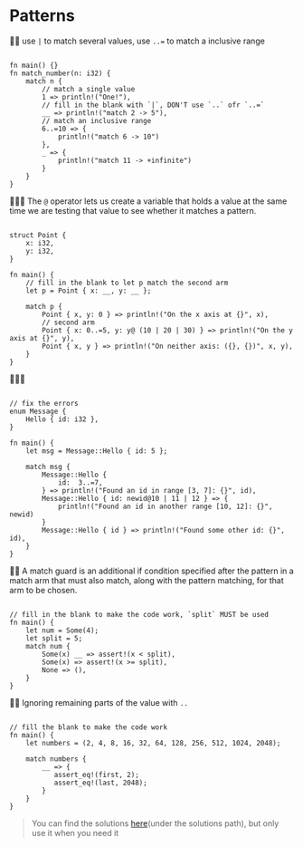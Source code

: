 # Patterns

🌟🌟 use `|` to match several values, use `..=` to match a inclusive range
```rust,editable

fn main() {}
fn match_number(n: i32) {
    match n {
        // match a single value
        1 => println!("One!"),
        // fill in the blank with `|`, DON'T use `..` ofr `..=`
        __ => println!("match 2 -> 5"),
        // match an inclusive range
        6..=10 => {
            println!("match 6 -> 10")
        },
        _ => {
            println!("match 11 -> +infinite")
        }
    }
}
```

🌟🌟🌟 The `@` operator lets us create a variable that holds a value at the same time we are testing that value to see whether it matches a pattern.
```rust,editable

struct Point {
    x: i32,
    y: i32,
}

fn main() {
    // fill in the blank to let p match the second arm
    let p = Point { x: __, y: __ };

    match p {
        Point { x, y: 0 } => println!("On the x axis at {}", x),
        // second arm
        Point { x: 0..=5, y: y@ (10 | 20 | 30) } => println!("On the y axis at {}", y),
        Point { x, y } => println!("On neither axis: ({}, {})", x, y),
    }
}
```

🌟🌟🌟

```rust,editable

// fix the errors
enum Message {
    Hello { id: i32 },
}

fn main() {
    let msg = Message::Hello { id: 5 };

    match msg {
        Message::Hello {
            id:  3..=7,
        } => println!("Found an id in range [3, 7]: {}", id),
        Message::Hello { id: newid@10 | 11 | 12 } => {
            println!("Found an id in another range [10, 12]: {}", newid)
        }
        Message::Hello { id } => println!("Found some other id: {}", id),
    }
}
```

🌟🌟 A match guard is an additional if condition specified after the pattern in a match arm that must also match, along with the pattern matching, for that arm to be chosen.
```rust,editable

// fill in the blank to make the code work, `split` MUST be used
fn main() {
    let num = Some(4);
    let split = 5;
    match num {
        Some(x) __ => assert!(x < split),
        Some(x) => assert!(x >= split),
        None => (),
    }
}
```

🌟🌟 Ignoring remaining parts of the value with `..`
```rust,editable

// fill the blank to make the code work
fn main() {
    let numbers = (2, 4, 8, 16, 32, 64, 128, 256, 512, 1024, 2048);

    match numbers {
        __ => {
           assert_eq!(first, 2);
           assert_eq!(last, 2048);
        }
    }
}
```

> You can find the solutions [here](https://github.com/sunface/rust-by-practice)(under the solutions path), but only use it when you need it